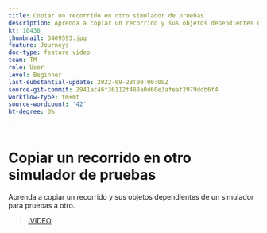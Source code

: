 ```yaml
---
title: Copiar un recorrido en otro simulador de pruebas
description: Aprenda a copiar un recorrido y sus objetos dependientes de un simulador para pruebas a otro.
kt: 10438
thumbnail: 3409593.jpg
feature: Journeys
doc-type: feature video
team: TM
role: User
level: Beginner
last-substantial-update: 2022-09-23T00:00:00Z
source-git-commit: 2941ac46f36112f488a0d60e3afeaf2979ddb6f4
workflow-type: tm+mt
source-wordcount: '42'
ht-degree: 0%

---
```



# Copiar un recorrido en otro simulador de pruebas

Aprenda a copiar un recorrido y sus objetos dependientes de un simulador para pruebas a otro.

>[!VIDEO](https://video.tv.adobe.com/v/3409593?quality=12)
